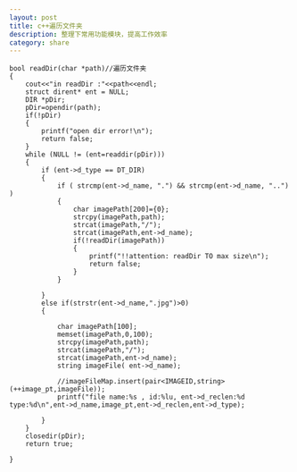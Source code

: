 ```yaml
---
layout: post
title: c++遍历文件夹 
description: 整理下常用功能模块，提高工作效率
category: share
---
```


	bool readDir(char *path)//遍历文件夹
	{
		cout<<"in readDir :"<<path<<endl;
		struct dirent* ent = NULL;
		DIR *pDir;
		pDir=opendir(path);
		if(!pDir)
		{
			printf("open dir error!\n");
			return false;
		}
		while (NULL != (ent=readdir(pDir)))
		{
			if (ent->d_type == DT_DIR)		
			{
				if ( strcmp(ent->d_name, ".") && strcmp(ent->d_name, "..") )
				{
					char imagePath[200]={0};
					strcpy(imagePath,path);
					strcat(imagePath,"/");
					strcat(imagePath,ent->d_name);
					if(!readDir(imagePath))
					{
						printf("!!attention: readDir TO max size\n");
						return false;
					}
				}
					
			}
			else if(strstr(ent->d_name,".jpg")>0)
			{
			
				char imagePath[100];
				memset(imagePath,0,100);
				strcpy(imagePath,path);
				strcat(imagePath,"/");
				strcat(imagePath,ent->d_name);
				string imageFile( ent->d_name);
		
				//imageFileMap.insert(pair<IMAGEID,string>(++image_pt,imageFile));
				printf("file name:%s , id:%lu, ent->d_reclen:%d   type:%d\n",ent->d_name,image_pt,ent->d_reclen,ent->d_type);
			
			}
		}
		closedir(pDir);	
		return true;
	
	}


